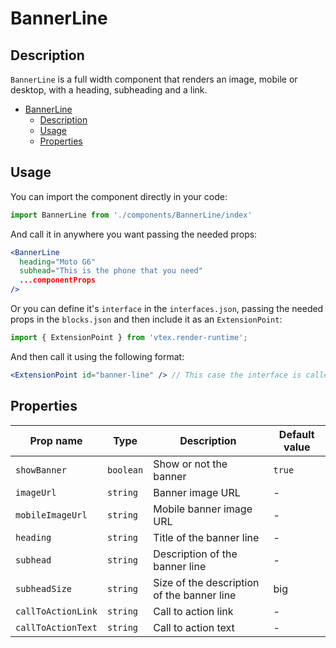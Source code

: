 # BannerLine

## Description

`BannerLine` is a full width component that renders an image, mobile or desktop, with a heading, subheading and a link.

- [BannerLine](#bannerline)
  - [Description](#description)
  - [Usage](#usage)
  - [Properties](#properties)


## Usage
You can import the component directly in your code:
```js
import BannerLine from './components/BannerLine/index'
```

And call it in anywhere you want passing the needed props:

```jsx
<BannerLine 
  heading="Moto G6"
  subhead="This is the phone that you need"
  ...componentProps
/>
```

Or you can define it's `interface` in the `interfaces.json`, passing the needed props in the `blocks.json`  and then include it as an `ExtensionPoint`:
```js
import { ExtensionPoint } from 'vtex.render-runtime';
```

And then call it using the following format:

```jsx
<ExtensionPoint id="banner-line" /> // This case the interface is called "banner-line"
```


## Properties

| Prop name          | Type      | Description                                | Default value |
| ------------------ | --------- | ------------------------------------------ | ------------- |
| `showBanner`       | `boolean` | Show or not the banner                     | `true`        |
| `imageUrl`         | `string`  | Banner image URL                           | -             |
| `mobileImageUrl`   | `string`  | Mobile banner image URL                    | -             |
| `heading`          | `string`  | Title of the banner line                   | -             |
| `subhead`          | `string`  | Description of the banner line             | -             |
| `subheadSize`      | `string`  | Size of the description of the banner line | big           |
| `callToActionLink` | `string`  | Call to action link                        | -             |
| `callToActionText` | `string`  | Call to action text                        | -             |
